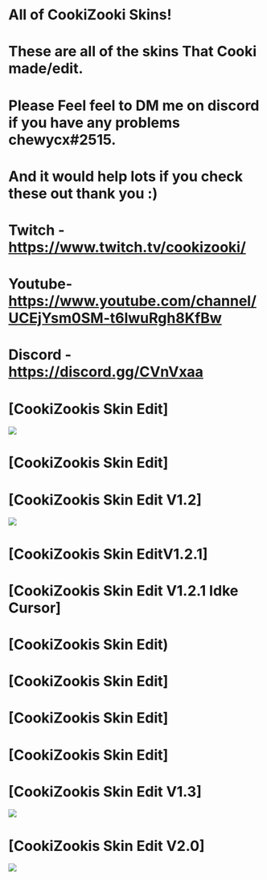 # All of CookiZooki Skins!
# These are all of the skins That Cooki made/edit.
# Please Feel feel to DM me on discord if you have any problems chewycx#2515.
# And it would help lots if you check these out thank you :)
# Twitch - https://www.twitch.tv/cookizooki/
# Youtube- https://www.youtube.com/channel/UCEjYsm0SM-t6lwuRgh8KfBw
# Discord - https://discord.gg/CVnVxaa

# [CookiZookis Skin Edit]
  ![](https://media.discordapp.net/attachments/746970713293848619/771954550571532288/screenshot016.jpg?width=1204&height=677)

# [CookiZookis Skin Edit]

# [CookiZookis Skin Edit V1.2]
![](https://cdn.discordapp.com/attachments/746970713293848619/771959740489662464/screenshot022.jpg)

# [CookiZookis Skin EditV1.2.1]

# [CookiZookis Skin Edit V1.2.1 Idke Cursor]

# [CookiZookis Skin Edit)

# [CookiZookis Skin Edit]

# [CookiZookis Skin Edit]

# [CookiZookis Skin Edit]

# [CookiZookis Skin Edit V1.3]
![](https://cdn.discordapp.com/attachments/746970713293848619/771959752007745536/screenshot023.jpg)
# [CookiZookis Skin Edit V2.0]
 ![](https://cdn.discordapp.com/attachments/746970713293848619/771959740489662464/screenshot022.jpg)

